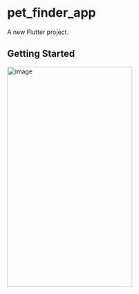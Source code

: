 # pet_finder_app

A new Flutter project.

## Getting Started

<img width="289" height="508" alt="image" src="https://github.com/user-attachments/assets/33c9ed60-e742-47ca-929a-e22cf45c23da" />

